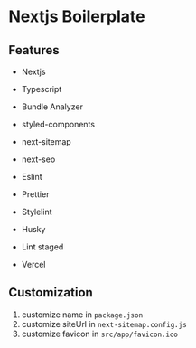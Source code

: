 # Nextjs Boilerplate

## Features

- Nextjs
- Typescript
- Bundle Analyzer

- styled-components

- next-sitemap
- next-seo

- Eslint
- Prettier
- Stylelint

- Husky
- Lint staged

- Vercel

## Customization

1. customize name in `package.json`
2. customize siteUrl in `next-sitemap.config.js`
3. customize favicon in `src/app/favicon.ico`